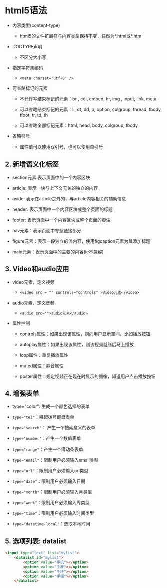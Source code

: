 # html5语法

- 内容类型(content-type)
  
  - html5的文件扩展符与内容类型保持不变，任然为*.html或*.htm

- DOCTYPE声明
  
  - 不区分大小写

- 指定字符集编码
  
  - `<meta charset='utf-8' />`

- 可省略标记的元素
  
  - 不允许写结束标记的元素：br ,  col, embed, hr, img , input, link, meta
  
  - 可以省略结束标记的元素：li, dt, dd, p, option, colgroup, thread, tbody, tfoot, tr, td, th
  
  - 可以省略全部标记元素：html, head, body, colgroup, tbody

- 省略引号
  
  - 属性值可以使用双引号，也可以使用单引号

## 2. 新增语义化标签

- section元素 表示页面中的一个内容区块

- article: 表示一块与上下文无关的独立的内容

- aside: 表示在article之外的，与article内容相关的辅助信息

- header: 表示页面中一个内容区块或整个页面的标题

- footer: 表示页面中一个内容区块或整个页面的脚注

- nav元素：表示页面中导航链接部分

- figure元素：表示一段独立的流内容，使用figcaption元素为其添加标题

- main元素：表示页面中的主要的内容(ie不兼容)

## 3. Video和audio应用

- video元素，定义视频
  
  - `<video src = "" controls="controls" >Video元素</video>`

- audio元素，定义音频
  
  - `<audio src="">audio元素</audio>`

- 属性控制
  
  - controls属性：如果出现该属性，则向用户显示空间，比如播放按钮
  
  - autoplay属性：如果出现该属性，则该视频就绪后马上播放
  
  - loop属性：重复播放属性
  
  - muted属性：静音属性
  
  - poster属性：规定视频正在现在时显示的图像，知道用户点击播放按钮

## 4. 增强表单

- type="color": 生成一个颜色选择的表单

- `type="tel"`：唤起拨号键盘表单

- `type="search"`： 产生一个搜索意义的表单

- `type="number"`：产生一个数值表单

- `type="range"`：产生一个滑动条表单

- `type="email"`：限制用户必须输入email类型

- `type="url"`：限制用户必须输入url类型

- `type="date"`：限制用户必须输入日期

- `type="month"`：限制用户必须输入月类型

- `type="week"`：限制用户必须输入周类型

- `type="time"`：限制用户必须输入时间类型

- `type="datetime-local"`：选取本地时间

## 5. 选项列表: datalist

```html
<input type="text" list="mylist">
    <datalist id="mylist">
        <option value="手机"></option>
        <option value="手表"></option>
        <option value="手环"></option>
        <option value="手镯"></option>
    </datalist>
```

# 


